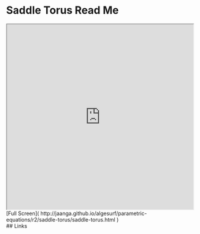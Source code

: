 Saddle Torus Read Me
===

<iframe src='http://jaanga.github.io/algesurf/parametric-equations/r2/saddle-torus/saddle-torus.html' width=100% height=500px >
There is an `iframe` here. It is not visible when viewed on github.com/algesurf. To view, please see 'Project Links' below.
</iframe>
[Full Screen]( http://jaanga.github.io/algesurf/parametric-equations/r2/saddle-torus/saddle-torus.html )
<br>
## Links 
<http://www.3d-meier.de/tut3/Seite73.html>  

